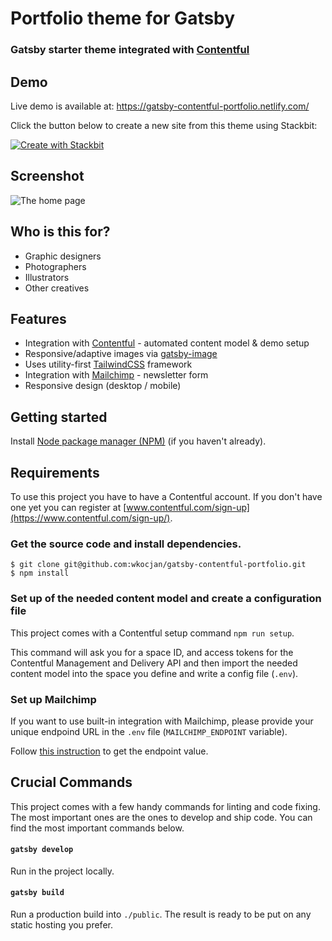 # Portfolio theme for Gatsby

### Gatsby starter theme integrated with [Contentful](https://www.contentful.com)

## Demo

Live demo is available at:
https://gatsby-contentful-portfolio.netlify.com/

Click the button below to create a new site from this theme using Stackbit:

[![Create with Stackbit](https://assets.stackbit.com/badge/create-with-stackbit.svg)](https://app.stackbit.com/create?theme=https://github.com/youvalv/gatsby-contentful-portfolio&utm_source=theme-readme&utm_medium=referral&utm_campaign=stackbit_themes)

## Screenshot

![The home page](screenshot.png?raw=true)

## Who is this for?

- Graphic designers
- Photographers
- Illustrators
- Other creatives

## Features

- Integration with [Contentful](https://www.contentful.com) - automated content model & demo setup
- Responsive/adaptive images via [gatsby-image](https://www.gatsbyjs.org/packages/gatsby-image/)
- Uses utility-first [TailwindCSS](https://tailwindcss.com/) framework
- Integration with [Mailchimp](https://mailchimp.com/) - newsletter form
- Responsive design (desktop / mobile)

## Getting started

Install [Node package manager (NPM)](https://nodejs.org/) (if you haven't already).

## Requirements

To use this project you have to have a Contentful account. If you don't have one yet you can register at [www.contentful.com/sign-up](https://www.contentful.com/sign-up/).

### Get the source code and install dependencies.

```
$ git clone git@github.com:wkocjan/gatsby-contentful-portfolio.git
$ npm install
```

### Set up of the needed content model and create a configuration file

This project comes with a Contentful setup command `npm run setup`.

This command will ask you for a space ID, and access tokens for the Contentful Management and Delivery API and then import the needed content model into the space you define and write a config file (`.env`).

### Set up Mailchimp

If you want to use built-in integration with Mailchimp, please provide your unique endpoind URL in the `.env` file (`MAILCHIMP_ENDPOINT` variable).

Follow [this instruction](https://www.gatsbyjs.org/packages/gatsby-plugin-mailchimp/?=mailchimp#mailchimp-endpoint) to get the endpoint value.

## Crucial Commands

This project comes with a few handy commands for linting and code fixing. The most important ones are the ones to develop and ship code. You can find the most important commands below.

#### `gatsby develop`

Run in the project locally.

#### `gatsby build`

Run a production build into `./public`. The result is ready to be put on any static hosting you prefer.
